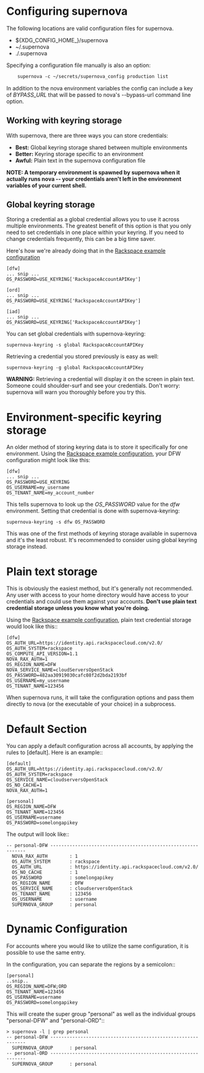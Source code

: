 # Configuring supernova

The following locations are valid configuration files for supernova.

  * ${XDG_CONFIG_HOME_}/supernova
  * ~/.supernova
  * ./.supernova

Specifying a configuration file manually is also an option:

```html
    supernova -c ~/secrets/supernova_config production list
```

In addition to the nova environment variables the config can include a key of _BYPASS_URL_ that will be passed to nova's --bypass-url command line option.

## Working with keyring storage

With supernova, there are three ways you can store credentials:

  * **Best:** Global keyring storage shared between multiple environments
  * **Better:** Keyring storage specific to an environment
  * **Awful:** Plain text in the supernova configuration file

**NOTE: A temporary environment is spawned by supernova when it actually runs nova -- your credentials aren't left in the environment variables of your current shell.**

Global keyring storage
----------------------

Storing a credential as a global credential allows you to use it across multiple environments.  The greatest benefit of this option is that you only need to set credentials in one place within your keyring.  If you need to change credentials frequently, this can be a big time saver.

Here's how we're already doing that in the [Rackspace example configuration](http://bit.ly/raxsupernova)

    [dfw]
    ... snip ...
    OS_PASSWORD=USE_KEYRING['RackspaceAccountAPIKey']

    [ord]
    ... snip ...
    OS_PASSWORD=USE_KEYRING['RackspaceAccountAPIKey']

    [iad]
    ... snip ...
    OS_PASSWORD=USE_KEYRING['RackspaceAccountAPIKey']

You can set global credentials with supernova-keyring:

    supernova-keyring -s global RackspaceAccountAPIKey

Retrieving a credential you stored previously is easy as well:

    supernova-keyring -g global RackspaceAccountAPIKey

**WARNING:** Retrieving a credential will display it on the screen in plain text.  Someone could shoulder-surf and see your credentials.  Don't worry: supernova will warn you thoroughly before you try this.

# Environment-specific keyring storage

An older method of storing keyring data is to store it specifically for one environment.  Using the [Rackspace example configuration](http://bit.ly/raxsupernova), your DFW configuration might look like this:

    [dfw]
    ... snip ...
    OS_PASSWORD=USE_KEYRING
    OS_USERNAME=my_username
    OS_TENANT_NAME=my_account_number

This tells supernova to look up the *OS_PASSWORD* value for the *dfw* environment.  Setting that credential is done with supernova-keyring:

    supernova-keyring -s dfw OS_PASSWORD

This was one of the first methods of keyring storage available in supernova and it's the least robust.  It's recommended to consider using global keyring storage instead.

# Plain text storage

This is obviously the easiest method, but it's generally not recommended.  Any user with access to your home directory would have access to your credentials and could use them against your accounts.  **Don't use plain text credential storage unless you know what you're doing.**

Using the [Rackspace example configuration](http://bit.ly/raxsupernova), plain text credential storage would look like this::

    [dfw]
    OS_AUTH_URL=https://identity.api.rackspacecloud.com/v2.0/
    OS_AUTH_SYSTEM=rackspace
    OS_COMPUTE_API_VERSION=1.1
    NOVA_RAX_AUTH=1
    OS_REGION_NAME=DFW
    NOVA_SERVICE_NAME=cloudServersOpenStack
    OS_PASSWORD=482aa30919030cafc08f2d2bda2193bf
    OS_USERNAME=my_username
    OS_TENANT_NAME=123456

When supernova runs, it will take the configuration options and pass them directly to nova (or the executable of your choice) in a subprocess.

# Default Section

You can apply a default configuration across all accounts, by applying the rules to [default]. Here is an example::

    [default]
    OS_AUTH_URL=https://identity.api.rackspacecloud.com/v2.0/
    OS_AUTH_SYSTEM=rackspace
    OS_SERVICE_NAME=cloudserversOpenStack
    OS_NO_CACHE=1
    NOVA_RAX_AUTH=1

    [personal]
    OS_REGION_NAME=DFW
    OS_TENANT_NAME=123456
    OS_USERNAME=username
    OS_PASSWORD=somelongapikey

The output will look like::

    -- personal-DFW -------------------------------------------------------------
      NOVA_RAX_AUTH        : 1
      OS_AUTH_SYSTEM       : rackspace
      OS_AUTH_URL          : https://identity.api.rackspacecloud.com/v2.0/
      OS_NO_CACHE          : 1
      OS_PASSWORD          : somelongapikey
      OS_REGION_NAME       : DFW
      OS_SERVICE_NAME      : cloudserversOpenStack
      OS_TENANT_NAME       : 123456
      OS_USERNAME          : username
      SUPERNOVA_GROUP      : personal

# Dynamic Configuration

For accounts where you would like to utilize the same configuration, it is possible to use the same entry.

In the configuration, you can separate the regions by a semicolon::

    [personal]
    ..snip..
    OS_REGION_NAME=DFW;ORD
    OS_TENANT_NAME=123456
    OS_USERNAME=username
    OS_PASSWORD=somelongapikey


This will create the super group "personal" as well as the individual groups "personal-DFW" and "personal-ORD"::

    > supernova -l | grep personal
    -- personal-DFW -------------------------------------------------------------
      SUPERNOVA_GROUP      : personal
    -- personal-ORD -------------------------------------------------------------
      SUPERNOVA_GROUP      : personal
